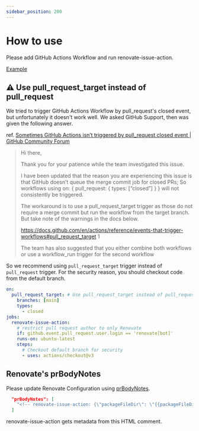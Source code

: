 ```yaml
---
sidebar_position: 200
---
```


# How to use

Please add GitHub Actions Workflow and run renovate-issue-action.

[Example](https://github.com/suzuki-shunsuke/example-renovate-issue-action/blob/main/.github/workflows/renovate-issue-action.yaml)

## :warning: Use pull_request_target instead of pull_request

We tried to trigger GitHub Actions Workflow by pull_request's closed event, but unfortunately it doesn't work well.
We asked GitHub Support, then was given the following answer.

ref. [Sometimes GitHub Actions isn’t triggered by pull_request closed event | GitHub Community Forum](https://github.community/t/sometimes-github-actions-isnt-triggered-by-pull-request-closed-event/250234/4)

> Hi there,
> 
> Thank you for your patience while the team investigated this issue.
> 
> I have been updated that the reason you are experiencing this issue is that GitHub doesn’t queue the merge commit job for closed PRs; So workflows using on: { pull_request: { types: [“closed”] } } will not consistently be triggered.
> 
> The workaround is to use a pull_request_target trigger as those do not require a merge commit but run the workflow from the target branch. But take note of the warnings in the docs below.
> 
> https://docs.github.com/en/actions/reference/events-that-trigger-workflows#pull_request_target 1
>
> The team has also suggested that you either combine both workflows or use a workflow_run trigger for the second workflow

So we recommend using `pull_request_target` trigger instead of `pull_request` trigger.
For the security reason, you should checkout code from the default branch.

```yaml
on:
  pull_request_target: # Use pull_request_target instead of pull_request
    branches: [main]
    types:
      - closed
jobs:
  renovate-issue-action:
    # restrict pull request author to only Renovate
    if: github.event.pull_request.user.login == 'renovate[bot]'
    runs-on: ubuntu-latest
    steps:
      # Checkout default branch for security
      - uses: actions/checkout@v3
```

## Renovate's prBodyNotes

Please update Renovate Configuration using [prBodyNotes](https://docs.renovatebot.com/configuration-options/#prbodynotes).

```json
  "prBodyNotes": [
    "<!-- renovate-issue-action: {\"packageFileDir\": \"{{packageFileDir}}\", \"packageName\": \"{{packageName}}\", \"groupName\": \"{{groupName}}\", \"depName\": \"{{depName}}\", \"manager\": \"{{manager}}\", \"updateType\": \"{{updateType}}\"} -->"
  ]
```

renovate-issue-action gets metadata from this HTML comment.
